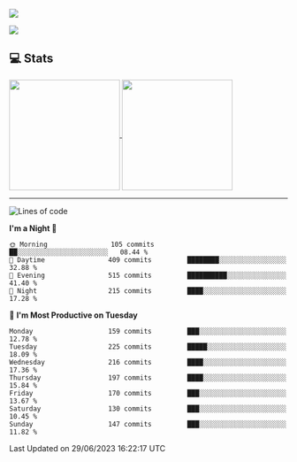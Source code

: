 [![](https://readme-typing-svg.demolab.com?font=Fira+Code&size=30&lines=你好,+欢迎光临;Hello,+welcome)](https://git.io/typing-svg)

![](https://count.getloli.com/get/@:wu-clan?theme=asoul)

## 💻 Stats

<a href="https://github.com/anuraghazra/github-readme-stats">
  <img height=200 align="center" src="https://github-readme-stats.vercel.app/api?username=wu-clan&count_private=true&show_icons=true&rank_icon=percentile&card_width=300"  alt=""/>
</a>
<a href="https://github.com/anuraghazra/convoychat">
  <img height=200 align="center" src="https://github-readme-stats.vercel.app/api/top-langs/?username=wu-clan&layout=compact&langs_count=8&card_width=300"  alt=""/>
</a>

---

<!--START_SECTION:waka-->
![Lines of code](https://img.shields.io/badge/From%20Hello%20World%20I%27ve%20Written-501.1%20thousand%20lines%20of%20code-blue)

**I'm a Night 🦉** 

```text
🌞 Morning                105 commits         ██░░░░░░░░░░░░░░░░░░░░░░░   08.44 % 
🌆 Daytime                409 commits         ████████░░░░░░░░░░░░░░░░░   32.88 % 
🌃 Evening                515 commits         ██████████░░░░░░░░░░░░░░░   41.40 % 
🌙 Night                  215 commits         ████░░░░░░░░░░░░░░░░░░░░░   17.28 % 
```
📅 **I'm Most Productive on Tuesday** 

```text
Monday                   159 commits         ███░░░░░░░░░░░░░░░░░░░░░░   12.78 % 
Tuesday                  225 commits         █████░░░░░░░░░░░░░░░░░░░░   18.09 % 
Wednesday                216 commits         ████░░░░░░░░░░░░░░░░░░░░░   17.36 % 
Thursday                 197 commits         ████░░░░░░░░░░░░░░░░░░░░░   15.84 % 
Friday                   170 commits         ███░░░░░░░░░░░░░░░░░░░░░░   13.67 % 
Saturday                 130 commits         ███░░░░░░░░░░░░░░░░░░░░░░   10.45 % 
Sunday                   147 commits         ███░░░░░░░░░░░░░░░░░░░░░░   11.82 % 
```



 Last Updated on 29/06/2023 16:22:17 UTC
<!--END_SECTION:waka-->
